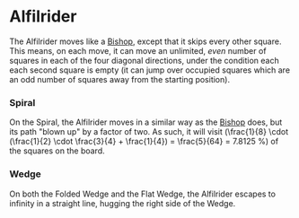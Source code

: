 # Alfilrider

The Alfilrider moves like a [Bishop](bishop.html), except that
it skips every other square. This means, on each move, it can
move an unlimited, *even* number of squares in each of the four
diagonal directions, under the condition each each second square
is empty (it can jump over occupied squares which are an odd
number of squares away from the starting position).

### Spiral

On the Spiral, the Alfilrider moves in a similar way as the
[Bishop](bishop.html) does, but its path "blown up" by a factor
of two. As such, it will visit
\(\frac{1}{8} \cdot (\frac{1}{2} \cdot \frac{3}{4} + \frac{1}{4}) =
  \frac{5}{64} = 7.8125 \%\)
of the squares on the board.

### Wedge

On both the Folded Wedge and the Flat Wedge, the Alfilrider escapes
to infinity in a straight line, hugging the right side of the Wedge.

